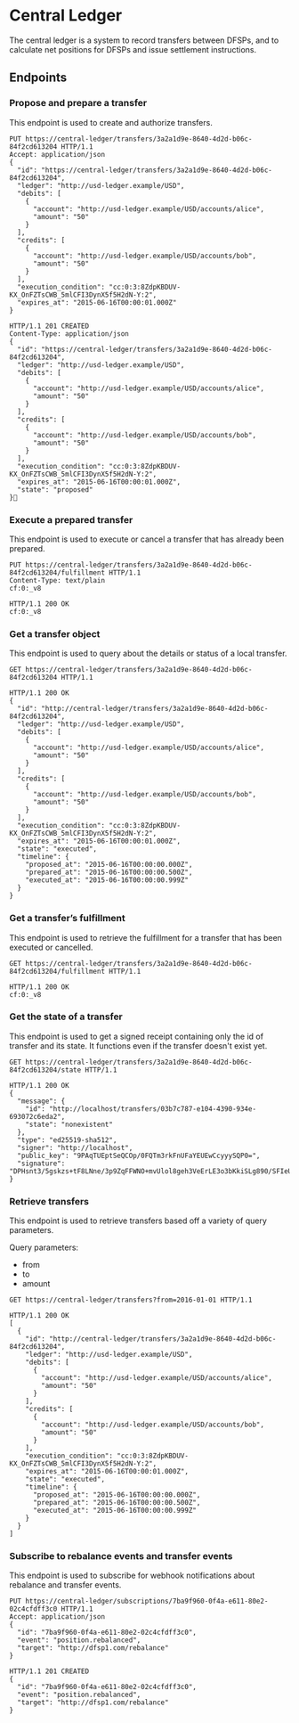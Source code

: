 # Central Ledger

The central ledger is a system to record transfers between DFSPs, and to calculate net positions for DFSPs and issue settlement instructions.

## Endpoints

### Propose and prepare a transfer

This endpoint is used to create and authorize transfers.

``` http
PUT https://central-ledger/transfers/3a2a1d9e-8640-4d2d-b06c-84f2cd613204 HTTP/1.1
Accept: application/json
{
  "id": "https://central-ledger/transfers/3a2a1d9e-8640-4d2d-b06c-84f2cd613204",
  "ledger": "http://usd-ledger.example/USD",
  "debits": [
    {
      "account": "http://usd-ledger.example/USD/accounts/alice",
      "amount": "50"
    }
  ],
  "credits": [
    {
      "account": "http://usd-ledger.example/USD/accounts/bob",
      "amount": "50"
    }
  ],
  "execution_condition": "cc:0:3:8ZdpKBDUV-KX_OnFZTsCWB_5mlCFI3DynX5f5H2dN-Y:2",
  "expires_at": "2015-06-16T00:00:01.000Z"
}
```

``` http
HTTP/1.1 201 CREATED
Content-Type: application/json
{
  "id": "https://central-ledger/transfers/3a2a1d9e-8640-4d2d-b06c-84f2cd613204",
  "ledger": "http://usd-ledger.example/USD",
  "debits": [
    {
      "account": "http://usd-ledger.example/USD/accounts/alice",
      "amount": "50"
    }
  ],
  "credits": [
    {
      "account": "http://usd-ledger.example/USD/accounts/bob",
      "amount": "50"
    }
  ],
  "execution_condition": "cc:0:3:8ZdpKBDUV-KX_OnFZTsCWB_5mlCFI3DynX5f5H2dN-Y:2",
  "expires_at": "2015-06-16T00:00:01.000Z",
  "state": "proposed"
}
```

### Execute a prepared transfer

This endpoint is used to execute or cancel a transfer that has already been prepared.

``` http
PUT https://central-ledger/transfers/3a2a1d9e-8640-4d2d-b06c-84f2cd613204/fulfillment HTTP/1.1
Content-Type: text/plain
cf:0:_v8
```

``` http
HTTP/1.1 200 OK
cf:0:_v8
```

### Get a transfer object

This endpoint is used to query about the details or status of a local transfer.

``` http
GET https://central-ledger/transfers/3a2a1d9e-8640-4d2d-b06c-84f2cd613204 HTTP/1.1
```

``` http
HTTP/1.1 200 OK
{
  "id": "http://central-ledger/transfers/3a2a1d9e-8640-4d2d-b06c-84f2cd613204",
  "ledger": "http://usd-ledger.example/USD",
  "debits": [
    {
      "account": "http://usd-ledger.example/USD/accounts/alice",
      "amount": "50"
    }
  ],
  "credits": [
    {
      "account": "http://usd-ledger.example/USD/accounts/bob",
      "amount": "50"
    }
  ],
  "execution_condition": "cc:0:3:8ZdpKBDUV-KX_OnFZTsCWB_5mlCFI3DynX5f5H2dN-Y:2",
  "expires_at": "2015-06-16T00:00:01.000Z",
  "state": "executed",
  "timeline": {
    "proposed_at": "2015-06-16T00:00:00.000Z",
    "prepared_at": "2015-06-16T00:00:00.500Z",
    "executed_at": "2015-06-16T00:00:00.999Z"
  }
}
```

### Get a transfer’s fulfillment

This endpoint is used to retrieve the fulfillment for a transfer that has been executed or cancelled.

``` http
GET https://central-ledger/transfers/3a2a1d9e-8640-4d2d-b06c-84f2cd613204/fulfillment HTTP/1.1
```

``` http
HTTP/1.1 200 OK
cf:0:_v8
```

### Get the state of a transfer

This endpoint is used to get a signed receipt containing only the id of transfer and its state. It functions even if the transfer doesn't exist yet.

``` http
GET https://central-ledger/transfers/3a2a1d9e-8640-4d2d-b06c-84f2cd613204/state HTTP/1.1
```

``` http
HTTP/1.1 200 OK
{
  "message": {
    "id": "http://localhost/transfers/03b7c787-e104-4390-934e-693072c6eda2",
    "state": "nonexistent"
  },
  "type": "ed25519-sha512",
  "signer": "http://localhost",
  "public_key": "9PAqTUEptSeQCOp/0FQTm3rkFnUFaYEUEwCcyyySQP0=",
  "signature": "DPHsnt3/5gskzs+tF8LNne/3p9ZqFFWNO+mvUlol8geh3VeErLE3o3bKkiSLg890/SFIeUDtvHL3ruiZRcOFAQ=="
}
```

### Retrieve transfers

This endpoint is used to retrieve transfers based off a variety of query parameters.

Query parameters:

* from
* to
* amount

``` http
GET https://central-ledger/transfers?from=2016-01-01 HTTP/1.1
```

``` http
HTTP/1.1 200 OK
[
  {
    "id": "http://central-ledger/transfers/3a2a1d9e-8640-4d2d-b06c-84f2cd613204",
    "ledger": "http://usd-ledger.example/USD",
    "debits": [
      {
        "account": "http://usd-ledger.example/USD/accounts/alice",
        "amount": "50"
      }
    ],
    "credits": [
      {
        "account": "http://usd-ledger.example/USD/accounts/bob",
        "amount": "50"
      }
    ],
    "execution_condition": "cc:0:3:8ZdpKBDUV-KX_OnFZTsCWB_5mlCFI3DynX5f5H2dN-Y:2",
    "expires_at": "2015-06-16T00:00:01.000Z",
    "state": "executed",
    "timeline": {
      "proposed_at": "2015-06-16T00:00:00.000Z",
      "prepared_at": "2015-06-16T00:00:00.500Z",
      "executed_at": "2015-06-16T00:00:00.999Z"
    }
  }
]
```

### Subscribe to rebalance events and transfer events

This endpoint is used to subscribe for webhook notifications about rebalance and transfer events.

``` http
PUT https://central-ledger/subscriptions/7ba9f960-0f4a-e611-80e2-02c4cfdff3c0 HTTP/1.1
Accept: application/json
{
  "id": "7ba9f960-0f4a-e611-80e2-02c4cfdff3c0",
  "event": "position.rebalanced",
  "target": "http://dfsp1.com/rebalance"
}
```

``` http
HTTP/1.1 201 CREATED
{
  "id": "7ba9f960-0f4a-e611-80e2-02c4cfdff3c0",
  "event": "position.rebalanced",
  "target": "http://dfsp1.com/rebalance"
}
```
